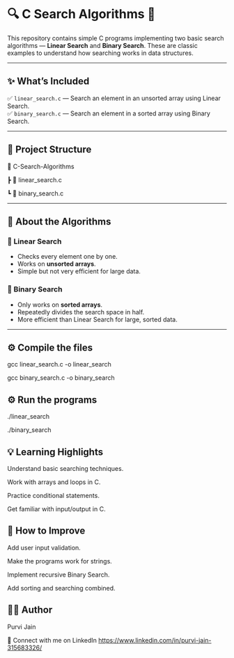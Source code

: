 # 🔍 C Search Algorithms 📂

This repository contains simple C programs implementing two basic search algorithms — **Linear Search** and **Binary Search**. These are classic examples to understand how searching works in data structures.

---

## ✨ **What’s Included**

✅ `linear_search.c` — Search an element in an unsorted array using Linear Search.  
✅ `binary_search.c` — Search an element in a sorted array using Binary Search.

---

## 📂 **Project Structure**

📂 C-Search-Algorithms

┣ 📜 linear_search.c

┗ 📜 binary_search.c

---

## 📌 **About the Algorithms**

### 🔹 Linear Search
- Checks every element one by one.
- Works on **unsorted arrays**.
- Simple but not very efficient for large data.

### 🔹 Binary Search
- Only works on **sorted arrays**.
- Repeatedly divides the search space in half.
- More efficient than Linear Search for large, sorted data.

---

## ⚙️ Compile the files

gcc linear_search.c -o linear_search

gcc binary_search.c -o binary_search

## ⚙️ Run the programs

./linear_search

./binary_search


## 💡 Learning Highlights
Understand basic searching techniques.

Work with arrays and loops in C.

Practice conditional statements.

Get familiar with input/output in C.

## 🎯 How to Improve
Add user input validation.

Make the programs work for strings.

Implement recursive Binary Search.

Add sorting and searching combined.

## 👩‍💻 Author
Purvi Jain

📌 Connect with me on LinkedIn
https://www.linkedin.com/in/purvi-jain-315683326/
